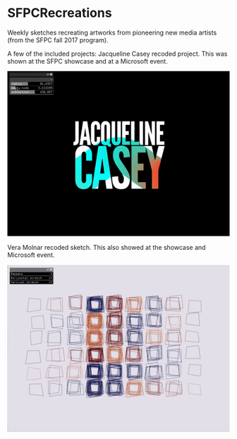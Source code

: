 # SFPCRecreations
Weekly sketches recreating artworks from pioneering new media artists (from the SFPC fall 2017 program).

A few of the included projects:
Jacqueline Casey recoded project.  This was shown at the SFPC showcase and at a Microsoft event.

![casey recoded](https://github.com/a-tbd/SFPCRecreations/blob/master/caseyMask2/caseygif.gif)

Vera Molnar recoded sketch.  This also showed at the showcase and Microsoft event.

![molnar recoded](https://github.com/a-tbd/SFPCRecreations/blob/master/annMolnarRectangles/Screen%20Shot%202017-12-03%20at%204.33.23%20PM.png)

